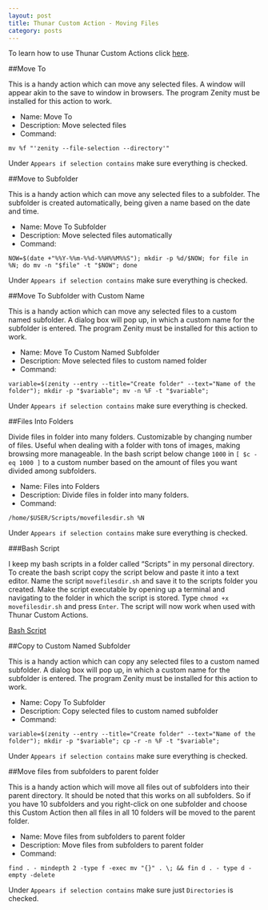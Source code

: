 ```yaml
---
layout: post
title: Thunar Custom Action - Moving Files
category: posts
---
```

To learn how to use Thunar Custom Actions click [here](https://birchwell.github.io/posts/thunar-custom-actions-tutorial-convert-video-to-avi/).

##Move To

This is a handy action which can move any selected files. A window will appear akin to the save to window in browsers. The program Zenity must be installed for this action to work.

* Name: Move To
* Description: Move selected files
* Command: 

`mv %f "'zenity --file-selection --directory'"`

Under `Appears if selection contains` make sure everything is checked.

##Move to Subfolder

This is a handy action which can move any selected files to a subfolder. The subfolder is created automatically, being given a name based on the date and time.

* Name: Move To Subfolder
* Description: Move selected files automatically
* Command: 

`NOW=$(date +"%%Y-%%m-%%d-%%H%%M%%S"); mkdir -p %d/$NOW; for file in %N; do mv -n "$file" -t "$NOW"; done`

Under `Appears if selection contains` make sure everything is checked.

##Move To Subfolder with Custom Name

This is a handy action which can move any selected files to a custom named subfolder. A dialog box will pop up, in which a custom name for the subfolder is entered. The program Zenity must be installed for this action to work.

* Name: Move To Custom Named Subfolder
* Description: Move selected files to custom named folder
* Command: 

`variable=$(zenity --entry --title="Create folder" --text="Name of the folder"); mkdir -p "$variable"; mv -n %F -t "$variable";`

Under `Appears if selection contains` make sure everything is checked.

##Files Into Folders

Divide files in folder into many folders. Customizable by changing number of files. Useful when dealing with a folder with tons of images, making browsing more manageable. In the bash script below change `1000` in `[ $c -eq 1000 ]` to a custom number based on the amount of files you want divided among subfolders.

* Name: Files into Folders
* Description: Divide files in folder into many folders.
* Command: 

`/home/$USER/Scripts/movefilesdir.sh %N`

Under `Appears if selection contains` make sure everything is checked.

###Bash Script

I keep my bash scripts in a folder called “Scripts” in my personal directory. To create the bash script copy the script below and paste it into a text editor. Name the script `movefilesdir.sh` and save it to the scripts folder you created. Make the script executable by opening up a terminal and navigating to the folder in which the script is stored. Type `chmod +x movefilesdir.sh` and press `Enter`. The script will now work when used with Thunar Custom Actions.

[Bash Script](https://gist.github.com/Birchwell/94fa2f3dff1fc2c46728)

##Copy to Custom Named Subfolder

This is a handy action which can copy any selected files to a custom named subfolder. A dialog box will pop up, in which a custom name for the subfolder is entered. The program Zenity must be installed for this action to work.

* Name: Copy To Subfolder
* Description: Copy selected files to custom named subfolder
* Command: 

`variable=$(zenity --entry --title="Create folder" --text="Name of the folder"); mkdir -p "$variable"; cp -r -n %F -t "$variable";`

Under `Appears if selection contains` make sure everything is checked.

##Move files from subfolders to parent folder

This is a handy action which will move all files out of subfolders into their parent directory. It should be noted that this works on all subfolders. So if you have 10 subfolders and you right-click on one subfolder and choose this Custom Action then all files in all 10 folders will be moved to the parent folder.

* Name: Move files from subfolders to parent folder
* Description: Move files from subfolders to parent folder
* Command: 

`find . - mindepth 2 -type f -exec mv "{}" . \; && fin d . - type d -empty -delete`

Under `Appears if selection contains` make sure just `Directories` is checked.
